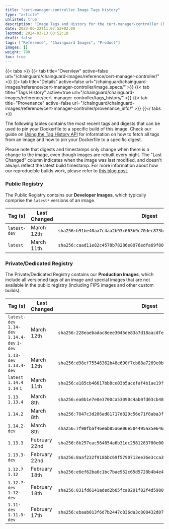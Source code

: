 ```yaml
---
title: "cert-manager-controller Image Tags History"
type: "article"
unlisted: true
description: "Image Tags and History for the cert-manager-controller Chainguard Image"
date: 2023-06-22T11:07:52+02:00
lastmod: 2024-03-13 00:52:18
draft: false
tags: ["Reference", "Chainguard Images", "Product"]
images: []
weight: 700
toc: true
---
```


{{< tabs >}}
{{< tab title="Overview" active=false url="/chainguard/chainguard-images/reference/cert-manager-controller/" >}}
{{< tab title="Details" active=false url="/chainguard/chainguard-images/reference/cert-manager-controller/image_specs/" >}}
{{< tab title="Tags History" active=true url="/chainguard/chainguard-images/reference/cert-manager-controller/tags_history/" >}}
{{< tab title="Provenance" active=false url="/chainguard/chainguard-images/reference/cert-manager-controller/provenance_info/" >}}
{{</ tabs >}}

The following tables contains the most recent tags and digests that can be used to pin your Dockerfile to a specific build of this image. Check our guide on [Using the Tag History API](/chainguard/chainguard-images/using-the-tag-history-api/) for information on how to fetch all tags from an image and how to pin your Dockerfile to a specific digest.

Please note that digests and timestamps only change when there is a change to the image, even though images are rebuilt every night. The "Last Changed" column indicates when the image was last modified, and doesn't always reflect the latest build timestamp. For more information about how our reproducible builds work, please refer to [this blog post](https://www.chainguard.dev/unchained/reproducing-chainguards-reproducible-image-builds).

### Public Registry
The Public Registry contains our **Developer Images**, which typically comprise the `latest*` versions of an image.

| Tag (s)       | Last Changed | Digest                                                                    |
|---------------|--------------|---------------------------------------------------------------------------|
|  `latest-dev` | March 12th   | `sha256:b91be40aa7c4aa2b93c663b9c70dec873bc620290103208563b5a6a1423fc01f` |
|  `latest`     | March 11th   | `sha256:caad11e82c4578b78286e8976edfa69f800a5110bc5144ad80e703825ea2ed78` |


### Private/Dedicated Registry
The Private/Dedicated Registry contains our **Production Images**, which include all versioned tags of an image and special images that are not available in the public registry (including FIPS images and other custom builds).

| Tag (s)                                       | Last Changed  | Digest                                                                    |
|-----------------------------------------------|---------------|---------------------------------------------------------------------------|
|  `latest-dev` `1.14-dev` `1.14.4-dev` `1-dev` | March 12th    | `sha256:228eaebadac8eee3045de83a7d18aacdfe210adaae185332616052b789ed985a` |
|  `1.13-dev` `1.13.4-dev`                      | March 12th    | `sha256:d98ef75546362b48e690f7cb88a7269e0b28474b1541a303faf636f4a0f063ce` |
|  `latest` `1.14.4` `1.14` `1`                 | March 11th    | `sha256:a185cb46617bb8ce03b5acefaf4b1ae19f6ec5c1e0d772039834231d08030d25` |
|  `1.13` `1.13.4`                              | March 8th     | `sha256:ea0b1e7e0e3700ca53090c4ab0fd03cb48ab48fc1e8cdb00b0d976e3cc4a7693` |
|  `1.14.2`                                     | March 8th     | `sha256:7047c3d206ad81717d829c56e71f8aba3f9f2cb446f71d128a714dd67c0a58b3` |
|  `1.14.2-dev`                                 | March 8th     | `sha256:7f90fbaf46e6b85a6e06e504495a35e646164bbf0b8b582242270b8eb610b20a` |
|  `1.13.3`                                     | February 22nd | `sha256:8b257eac564854a6b31dc2581283780e005d0c528483b3018c1a4bf03b344b57` |
|  `1.13.3-dev`                                 | February 22nd | `sha256:8aaf232f918bbc69f5790713ee36e3cca334c236c3a2aec39daee9a6ed756be7` |
|  `1.12.7` `1.12`                              | February 18th | `sha256:e6ef62ba6c1bc7bae952c65d5728b4b4e48ab0ccaa8daf4cc3766ae632488e6a` |
|  `1.12.7-dev` `1.12-dev`                      | February 18th | `sha256:031fd6141aded2b05fca0291f82f4d5980eb26e83c3d21afbf4067b9f4ff74e8` |
|  `1.11-dev` `1.11.5-dev`                      | February 17th | `sha256:ebaab013f6d7b2447c836da3c808432d07f5a13b93db3103247d85f5d356ff2c` |

